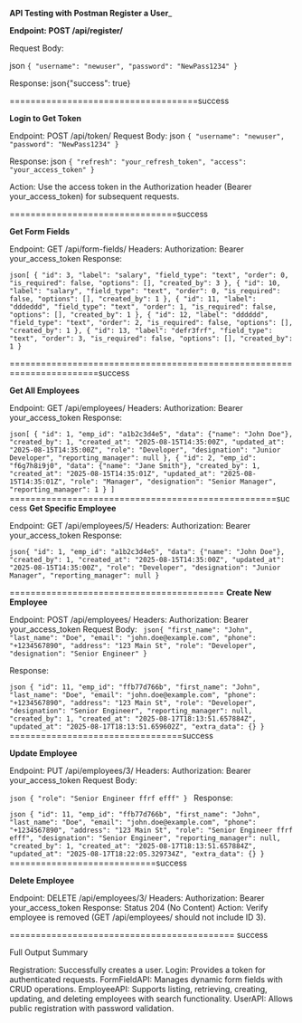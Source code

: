 




______________________________API Testing with Postman  Register a User_______________________________

**Endpoint: POST /api/register/**

Request Body:

json
`{
    "username": "newuser",
    "password": "NewPass1234"
}`

Response:
json{"success": true}

====================================success

**Login to Get Token**

Endpoint: POST /api/token/
Request Body:
json
`{
    "username": "newuser",
    "password": "NewPass1234"
}`

Response:
json
`{
    "refresh": "your_refresh_token",
    "access": "your_access_token"
}`

Action: Use the access token in the Authorization header (Bearer your_access_token) for subsequent requests.

================================success

**Get Form Fields**

Endpoint: GET /api/form-fields/
Headers: Authorization: Bearer your_access_token
Response:

`json[
    {
        "id": 3,
        "label": "salary",
        "field_type": "text",
        "order": 0,
        "is_required": false,
        "options": [],
        "created_by": 3
    },
    {
        "id": 10,
        "label": "salary",
        "field_type": "text",
        "order": 0,
        "is_required": false,
        "options": [],
        "created_by": 1
    },
    {
        "id": 11,
        "label": "dddeddd",
        "field_type": "text",
        "order": 1,
        "is_required": false,
        "options": [],
        "created_by": 1
    },
    {
        "id": 12,
        "label": "dddddd",
        "field_type": "text",
        "order": 2,
        "is_required": false,
        "options": [],
        "created_by": 1
    },
    {
        "id": 13,
        "label": "defr3frf",
        "field_type": "text",
        "order": 3,
        "is_required": false,
        "options": [],
        "created_by": 1
    }
`

=======================================================================success

**Get All Employees**

Endpoint: GET /api/employees/
Headers: Authorization: Bearer your_access_token
Response:

`json[
    {
        "id": 1,
        "emp_id": "a1b2c3d4e5",
        "data": {"name": "John Doe"},
        "created_by": 1,
        "created_at": "2025-08-15T14:35:00Z",
        "updated_at": "2025-08-15T14:35:00Z",
        "role": "Developer",
        "designation": "Junior Developer",
        "reporting_manager": null
    },
    {
        "id": 2,
        "emp_id": "f6g7h8i9j0",
        "data": {"name": "Jane Smith"},
        "created_by": 1,
        "created_at": "2025-08-15T14:35:01Z",
        "updated_at": "2025-08-15T14:35:01Z",
        "role": "Manager",
        "designation": "Senior Manager",
        "reporting_manager": 1
    }
]
`
===================================================success
**Get Specific Employee**

Endpoint: GET /api/employees/5/
Headers: Authorization: Bearer your_access_token
Response:

`json{
    "id": 1,
    "emp_id": "a1b2c3d4e5",
    "data": {"name": "John Doe"},
    "created_by": 1,
    "created_at": "2025-08-15T14:35:00Z",
    "updated_at": "2025-08-15T14:35:00Z",
    "role": "Developer",
    "designation": "Junior Manager",
    "reporting_manager": null
}
`

=========================================
**Create New Employee**

Endpoint: POST /api/employees/
Headers: Authorization: Bearer your_access_token
Request Body:
`
json{
  "first_name": "John",
  "last_name": "Doe",
  "email": "john.doe@example.com",
  "phone": "+1234567890",
  "address": "123 Main St",
  "role": "Developer",
  "designation": "Senior Engineer"
}`

Response:

`json
{
    "id": 11,
    "emp_id": "ffb77d766b",
    "first_name": "John",
    "last_name": "Doe",
    "email": "john.doe@example.com",
    "phone": "+1234567890",
    "address": "123 Main St",
    "role": "Developer",
    "designation": "Senior Engineer",
    "reporting_manager": null,
    "created_by": 1,
    "created_at": "2025-08-17T18:13:51.657884Z",
    "updated_at": "2025-08-17T18:13:51.659602Z",
    "extra_data": {}
}
`
=================================success

**Update Employee**

Endpoint: PUT /api/employees/3/
Headers: Authorization: Bearer your_access_token
Request Body:

`json
{
    "role": "Senior Engineer ffrf efff"
}
`
Response:

`json
{
    "id": 11,
    "emp_id": "ffb77d766b",
    "first_name": "John",
    "last_name": "Doe",
    "email": "john.doe@example.com",
    "phone": "+1234567890",
    "address": "123 Main St",
    "role": "Senior Engineer ffrf efff",
    "designation": "Senior Engineer",
    "reporting_manager": null,
    "created_by": 1,
    "created_at": "2025-08-17T18:13:51.657884Z",
    "updated_at": "2025-08-17T18:22:05.329734Z",
    "extra_data": {}
}`
============================success

**Delete Employee**

Endpoint: DELETE /api/employees/3/
Headers: Authorization: Bearer your_access_token
Response: Status 204 (No Content)
Action: Verify employee is removed (GET /api/employees/ should not include ID 3).

=========================================== success

Full Output Summary

Registration: Successfully creates a user.
Login: Provides a token for authenticated requests.
FormFieldAPI: Manages dynamic form fields with CRUD operations.
EmployeeAPI: Supports listing, retrieving, creating, updating, and deleting employees with search functionality.
UserAPI: Allows public registration with password validation.